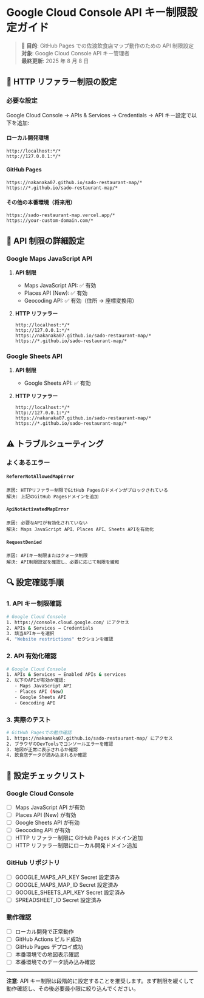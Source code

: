 # Google Cloud Console API キー制限設定ガイド

> 🎯 **目的**: GitHub Pages での佐渡飲食店マップ動作のための API 制限設定  
> **対象**: Google Cloud Console API キー管理者  
> **最終更新**: 2025 年 8 月 8 日

## 🔧 HTTP リファラー制限の設定

### **必要な設定**

Google Cloud Console → APIs & Services → Credentials → API キー設定で以下を追加:

#### **ローカル開発環境**

```text
http://localhost:*/*
http://127.0.0.1:*/*
```

#### **GitHub Pages**

```text
https://nakanaka07.github.io/sado-restaurant-map/*
https://*.github.io/sado-restaurant-map/*
```

#### **その他の本番環境（将来用）**

```text
https://sado-restaurant-map.vercel.app/*
https://your-custom-domain.com/*
```

## 🔐 API 制限の詳細設定

### **Google Maps JavaScript API**

1. **API 制限**

   - Maps JavaScript API: ✅ 有効
   - Places API (New): ✅ 有効
   - Geocoding API: ✅ 有効（住所 → 座標変換用）

2. **HTTP リファラー**

   ```text
   http://localhost:*/*
   http://127.0.0.1:*/*
   https://nakanaka07.github.io/sado-restaurant-map/*
   https://*.github.io/sado-restaurant-map/*
   ```

### **Google Sheets API**

1. **API 制限**

   - Google Sheets API: ✅ 有効

2. **HTTP リファラー**

   ```text
   http://localhost:*/*
   http://127.0.0.1:*/*
   https://nakanaka07.github.io/sado-restaurant-map/*
   https://*.github.io/sado-restaurant-map/*
   ```

## ⚠️ トラブルシューティング

### **よくあるエラー**

#### **`RefererNotAllowedMapError`**

```text
原因: HTTPリファラー制限でGitHub Pagesのドメインがブロックされている
解決: 上記のGitHub Pagesドメインを追加
```

#### **`ApiNotActivatedMapError`**

```text
原因: 必要なAPIが有効化されていない
解決: Maps JavaScript API、Places API、Sheets APIを有効化
```

#### **`RequestDenied`**

```text
原因: APIキー制限またはクォータ制限
解決: API制限設定を確認し、必要に応じて制限を緩和
```

## 🔍 設定確認手順

### **1. API キー制限確認**

```bash
# Google Cloud Console
1. https://console.cloud.google.com/ にアクセス
2. APIs & Services → Credentials
3. 該当APIキーを選択
4. "Website restrictions" セクションを確認
```

### **2. API 有効化確認**

```bash
# Google Cloud Console
1. APIs & Services → Enabled APIs & services
2. 以下のAPIが有効か確認:
   - Maps JavaScript API
   - Places API (New)
   - Google Sheets API
   - Geocoding API
```

### **3. 実際のテスト**

```bash
# GitHub Pagesでの動作確認
1. https://nakanaka07.github.io/sado-restaurant-map/ にアクセス
2. ブラウザのDevToolsでコンソールエラーを確認
3. 地図が正常に表示されるか確認
4. 飲食店データが読み込まれるか確認
```

## 🎯 設定チェックリスト

### **Google Cloud Console**

- [ ] Maps JavaScript API が有効
- [ ] Places API (New) が有効
- [ ] Google Sheets API が有効
- [ ] Geocoding API が有効
- [ ] HTTP リファラー制限に GitHub Pages ドメイン追加
- [ ] HTTP リファラー制限にローカル開発ドメイン追加

### **GitHub リポジトリ**

- [ ] GOOGLE_MAPS_API_KEY Secret 設定済み
- [ ] GOOGLE_MAPS_MAP_ID Secret 設定済み
- [ ] GOOGLE_SHEETS_API_KEY Secret 設定済み
- [ ] SPREADSHEET_ID Secret 設定済み

### **動作確認**

- [ ] ローカル開発で正常動作
- [ ] GitHub Actions ビルド成功
- [ ] GitHub Pages デプロイ成功
- [ ] 本番環境での地図表示確認
- [ ] 本番環境でのデータ読み込み確認

---

**注意**: API キー制限は段階的に設定することを推奨します。まず制限を緩くして動作確認し、その後必要最小限に絞り込んでください。
